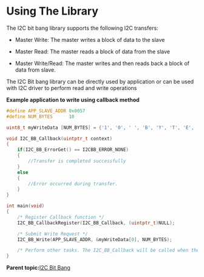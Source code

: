 # Using The Library

The I2C bit bang library supports the following I2C transfers:

-   Master Write: The master writes a block of data to the slave

-   Master Read: The master reads a block of data from the slave

-   Master Write/Read: The master writes and then reads back a block of data from slave.


The I2C Bit bang library can be directly used by application or can be used with I2C driver to perform read and write operations

**Example application to write using callback method**

```c
#define APP_SLAVE_ADDR 0x0057
#define NUM_BYTES      10

uint8_t myWriteData [NUM_BYTES] = {'1', '0', ' ', 'B', 'Y', 'T', 'E', 'S', '!', '!',};

void I2C_BB_Callback(uintptr_t context)
{
    if(I2C_BB_ErrorGet() == I2CBB_ERROR_NONE)
    {
        //Transfer is completed successfully
    }
    else
    {
        //Error occurred during transfer.
    }
}

int main(void)
{
    /* Register Callback function */
    I2C_BB_CallbackRegister(I2C_BB_Callback, (uintptr_t)NULL);

    /* Submit Write Request */
    I2C_BB_Write(APP_SLAVE_ADDR, &myWriteData[0], NUM_BYTES);

    /* Perform other tasks. The I2C_BB_Callback will be called when the write transfer is complete */
}

```

**Parent topic:**[I2C Bit Bang](GUID-64D5F998-D72C-42CD-902F-D3FED8339A94.md)

